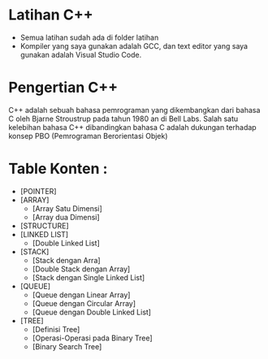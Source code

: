 # Latihan C++
- Semua latihan sudah ada di folder latihan
- Kompiler yang saya gunakan adalah GCC, dan text editor yang saya gunakan adalah Visual Studio Code. 

# Pengertian C++
C++ adalah sebuah bahasa pemrograman yang dikembangkan dari bahasa C oleh Bjarne Stroustrup pada tahun 1980 an di Bell Labs. Salah satu kelebihan bahasa C++ dibandingkan bahasa C adalah dukungan terhadap konsep PBO (Pemrograman Berorientasi Objek)

# Table Konten : 

* [POINTER] 
* [ARRAY]
   * [Array Satu Dimensi] 
   * [Array dua Dimensi] 
* [STRUCTURE] 
* [LINKED LIST]
   * [Double Linked List]
* [STACK]
   * [Stack dengan Arra]
   * [Double Stack dengan Array]
   * [Stack dengan Single Linked List]
* [QUEUE]
   * [Queue dengan Linear Array]
   * [Queue dengan Circular Array]
   * [Queue dengan Double Linked List]
* [TREE]
   * [Definisi Tree]
   * [Operasi-Operasi pada Binary Tree]
   * [Binary Search Tree]
